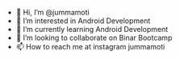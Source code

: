 - 👋 Hi, I’m @jummamoti
- 👀 I’m interested in Android Development
- 🌱 I’m currently learning Android Development
- 💞️ I’m looking to collaborate on Binar Bootcamp
- 📫 How to reach me at instagram jummamoti

<!---
jummamoti/jummamoti is a ✨ special ✨ repository because its `README.md` (this file) appears on your GitHub profile.
You can click the Preview link to take a look at your changes.
--->
